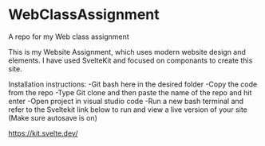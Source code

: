 # WebClassAssignment
A repo for my Web class assignment

This is my Website Assignment, which uses modern website design and elements. I have used SvelteKit and focused on componants to create this site.

Installation instructions:
-Git bash here in the desired folder
-Copy the code from the repo
-Type Git clone and then paste the name of the repo and hit enter
-Open project in visual studio code
-Run a new bash terminal and refer to the Sveltekit link below to run and view a live version of your site (Make sure autosave is on)

https://kit.svelte.dev/

